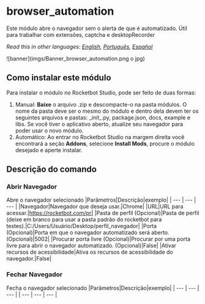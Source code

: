 # browser_automation
  
Este módulo abre o navegador sem o alerta de que é automatizado. Útil para trabalhar com extensões, captcha e desktopRecorder  

*Read this in other languages: [English](Manual_browser_automation.md), [Português](Manual_browser_automation.pr.md), [Español](Manual_browser_automation.es.md)*
  
![banner](imgs/Banner_browser_automation.png o jpg)
## Como instalar este módulo
  
Para instalar o módulo no Rocketbot Studio, pode ser feito de duas formas:
1. Manual: __Baixe__ o arquivo .zip e descompacte-o na pasta módulos. O nome da pasta deve ser o mesmo do módulo e dentro dela devem ter os seguintes arquivos e pastas: \__init__.py, package.json, docs, example e libs. Se você tiver o aplicativo aberto, atualize seu navegador para poder usar o novo módulo.
2. Automático: Ao entrar no Rocketbot Studio na margem direita você encontrará a seção **Addons**, selecione **Install Mods**, procure o módulo desejado e aperte instalar.  


## Descrição do comando

### Abrir Navegador
  
Abre o navegador selecionado
|Parâmetros|Descrição|exemplo|
| --- | --- | --- |
|Navegador|Navegador que deseja usar.|Chrome|
|URL|URL para acessar.|https://rocketbot.com/pr|
|Pasta de perfil (Opcional)|Pasta de perfil (deixe em branco para usar a pasta padrão do rocketbot para testes).|C:/Users/Usuário/Desktop/perfil_navegador|
|Porta (Opcional)|Porta em que o navegador automatizado será aberto. (Opcional)|5002|
|Procurar porta livre (Opcional)|Procurar por uma porta livre para abrir o navegador automatizado. (Opcional)|False|
|Ativar recursos de acessibilidade|Ativa os recursos de acessibilidade do navegador.|False|

### Fechar Navegador
  
Fecha o navegador selecionado
|Parâmetros|Descrição|exemplo|
| --- | --- | --- |
| --- | --- | --- |
